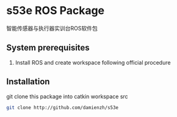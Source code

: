 # s53e ROS Package
智能传感器与执行器实训台ROS软件包

## System prerequisites
1. Install ROS and create workspace following official procedure

## Installation
git clone this package into catkin workspace src
```bash
git clone http://github.com/damienzh/s53e
```
